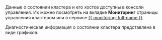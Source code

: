 Данные о состоянии кластера и его хостов доступны в консоли управления. Их можно посмотреть на вкладке **Мониторинг** страницы управления кластером или в сервисе [{{ monitoring-full-name }}](../../monitoring/concepts/index.md).

Диагностическая информация о состоянии кластера представлена в виде графиков.
